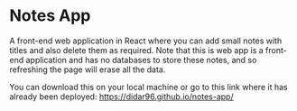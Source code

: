 # Notes App

A front-end web application in React where you can add small notes with titles and also delete them as required. Note that this is web app is a front-end application and has no databases to store these notes, and so refreshing the page will erase all the data.

You can download this on your local machine or go to this link where it has already been deployed: https://didar96.github.io/notes-app/


